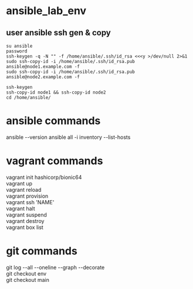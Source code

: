 # ansible_lab_env
  ## user ansible ssh gen & copy
    su ansible  
    password  
    ssh-keygen -q -N "" -f /home/ansible/.ssh/id_rsa <<<y >/dev/null 2>&1  
    sudo ssh-copy-id -i /home/ansible/.ssh/id_rsa.pub ansible@node1.example.com -f  
    sudo ssh-copy-id -i /home/ansible/.ssh/id_rsa.pub ansible@node2.example.com -f  
    
    ssh-keygen
    ssh-copy-id node1 && ssh-copy-id node2
    cd /home/ansible/
# ansible commands  
  ansible --version
  ansible all -i inventory --list-hosts
# vagrant commands
  vagrant init hashicorp/bionic64  
  vagrant up  
  vagrant reload  
  vagrant provision  
  vagrant ssh 'NAME'  
  vagrant halt  
  vagrant suspend  
  vagrant destroy  
  vagrant box list
# git commands
  git log --all --oneline --graph --decorate  
  git checkout env  
  git checkout main  